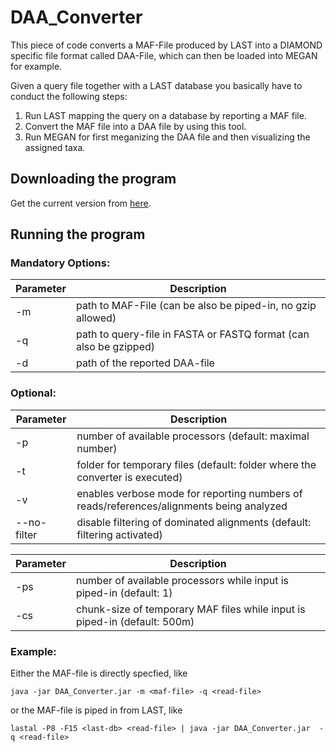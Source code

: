 # DAA_Converter

This piece of code converts a MAF-File produced by LAST into a DIAMOND specific file format called DAA-File, which can then be loaded into MEGAN for example.

Given a query file together with a LAST database you basically have to conduct the following steps:

1. Run LAST mapping the query on a database by reporting a MAF file.
2. Convert the MAF file into a DAA file by using this tool.
3. Run MEGAN for first meganizing the DAA file and then visualizing the assigned taxa.

## Downloading the program

Get the current version from [here](https://github.com/BenjaminAlbrecht84/DAA_Converter/releases/download/v0.8.4/DAA_Converter_v0.8.4.jar).

## Running the program

### Mandatory Options:
 
Parameter | Description
--------- | -----------
-m  | path to MAF-File (can be also be piped-in, no gzip allowed)
-q  | path to query-file in FASTA or FASTQ format (can also be gzipped)
-d  | path of the reported DAA-file 

### Optional: 

Parameter | Description
--------- | -----------
-p  | number of available processors (default: maximal number)
-t  | folder for temporary files (default: folder where the converter is executed)
-v  | enables verbose mode for reporting numbers of reads/references/alignments being analyzed
--no-filter | disable filtering of dominated alignments (default: filtering activated)

Parameter | Description
--------- | -----------
-ps | number of available processors while input is piped-in (default: 1)
-cs |	chunk-size of temporary MAF files while input is piped-in (default: 500m)

### Example:

Either the MAF-file is directly specfied, like

``java -jar DAA_Converter.jar -m <maf-file> -q <read-file>``

or the MAF-file is piped in from LAST, like

``lastal -P8 -F15 <last-db> <read-file> | java -jar DAA_Converter.jar  -q <read-file>``
